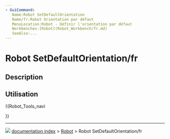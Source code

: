 ```yaml
---
- GuiCommand:
   Name:Robot SetDefaultOrientation
   Name/fr:Robot Orientation par défaut
   MenuLocation:Robot - Définir l'orientation par défaut
   Workbenches:[Robot](Robot_Workbench/fr.md)
   SeeAlso:...
---
```


# Robot SetDefaultOrientation/fr

## Description

## Utilisation





{{Robot_Tools_navi

}}



---
![](images/Button_right.svg) [documentation index](../README.md) > [Robot](Robot_Workbench.md) > Robot SetDefaultOrientation/fr
